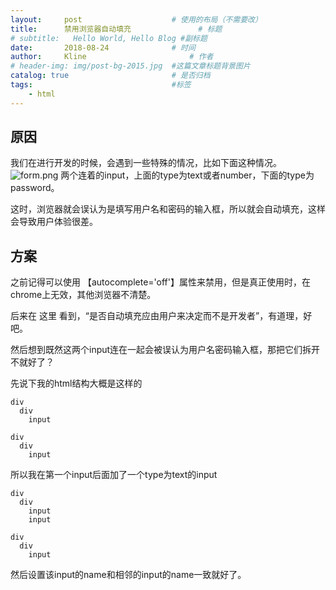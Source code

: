 ```yaml
---
layout:     post   				    # 使用的布局（不需要改）
title:      禁用浏览器自动填充 				# 标题 
# subtitle:   Hello World, Hello Blog #副标题
date:       2018-08-24 				# 时间
author:     Kline 						# 作者
# header-img: img/post-bg-2015.jpg 	#这篇文章标题背景图片
catalog: true 						# 是否归档
tags:								#标签
    - html
---
```


## 原因
我们在进行开发的时候，会遇到一些特殊的情况，比如下面这种情况。
![form.png](https://i.loli.net/2018/09/27/5bac740b80ba5.png)
两个连着的input，上面的type为text或者number，下面的type为password。

这时，浏览器就会误认为是填写用户名和密码的输入框，所以就会自动填充，这样会导致用户体验很差。
## 方案
之前记得可以使用 【autocomplete='off'】属性来禁用，但是真正使用时，在chrome上无效，其他浏览器不清楚。

后来在 这里 看到，“是否自动填充应由用户来决定而不是开发者”，有道理，好吧。

然后想到既然这两个input连在一起会被误认为用户名密码输入框，那把它们拆开不就好了？

先说下我的html结构大概是这样的
```
div
  div
    input

div
  div
    input
```
所以我在第一个input后面加了一个type为text的input
```
div
  div
    input
    input 

div
  div
    input
```
然后设置该input的name和相邻的input的name一致就好了。